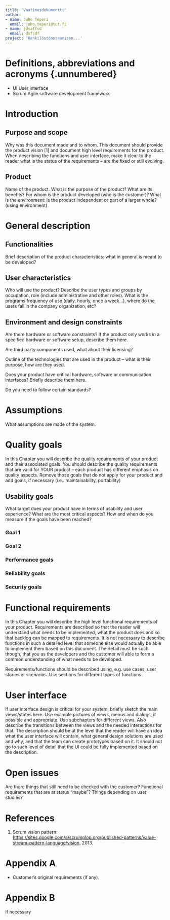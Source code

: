 ```yaml
---
title: 'Vaatimusdokumentti'
author:
- name: Juho Teperi
  email: juho.teperi@tut.fi
- name: jdsaffsd
  email: dsfsdf
project: 'Henkilöstönosaamisen...'
---
```


# Definitions, abbreviations and acronyms {.unnumbered}

- UI	User interface
- Scrum	Agile software development framework


#  Introduction
## Purpose and scope
Why was this document made and to whom.
This document should provide the product vision [1] and document high level requirements for the product. When describing the functions and user interface, make it clear to the reader what is the status of the requirements – are the fixed or still evolving.

## Product
Name of the product.
What is the purpose of the product? What are its benefits?
For whom is the product developed (who is the customer)?
What is the environment: is the product independent or part of a larger whole? (using environment)

#  General description
## Functionalities
Brief description of the product characteristics: what in general is meant to be developed?

## User characteristics
Who will use the product? Describe the user types and groups by occupation, role (include administrative and other roles). What is the programs frequency of use (daily, hourly, once a week…), where do the users fall in the company organization, etc?

## Environment and design constraints
Are there hardware or software constraints? If the product only works in a specified hardware or software setup, describe them here.

Are third party components used, what about their licensing?

Outline of the technologies that are used in the product – what is their purpose, how are they used.

Does your product have critical hardware, software or communication interfaces?  Briefly describe them here.

Do you need to follow certain standards?

# Assumptions
What assumptions are made of the system.


#  Quality goals
In this Chapter you will describe the quality requirements of your product and their associated goals. You should describe the quality requirements that are valid for YOUR product – each product has different emphasis on quality aspects. Remove those goals that do not apply for your product and add goals, if necessary (i.e.. maintainability, portability)

## Usability goals
What target does your product have in terms of usability and user experience? What are the most critical aspects? How and when do you measure if the goals have been reached?

### Goal 1
### Goal 2
### Performance goals
### Reliability goals
### Security goals

#  Functional requirements
In this Chapter you will describe the high level functional requirements of your product. Requirements are described so that the reader will understand what needs to be implemented, what the product does and so that backlog can be mapped to requirements. It is not necessary to describe functions in such a detailed level that someone else would actually be able to implement them based on this document. The detail must be such though, that you as the developers and the customer will able to form a common understanding of what needs to be developed.

Requirements/functions should be described using, e.g. use cases, user stories or scenarios. Use sections for different types of functions.

# User interface
If user interface design is critical for your system, briefly sketch the main views/states here. Use example pictures of views, menus and dialogs, if possible and appropriate. Use subchapters for different views. Also describe the transitions between the views and the needed interactions for that. The description should be at the level that the reader will have an idea what the user interface will contain, what general design solutions are used and why, and that the team can create prototypes based on it. It should not go to such level of detail that the UI could be fully implemented based on the description.

# Open issues
Are there things that still need to be checked with the customer? Functional requirements that are at status “maybe”? Things depending on user studies?

# References

1. Scrum vision pattern: https://sites.google.com/a/scrumplop.org/published-patterns/value-stream-pattern-language/vision, 2013.

# Appendix A

- Customer’s original requirements (if any).

# Appendix B
If necessary

